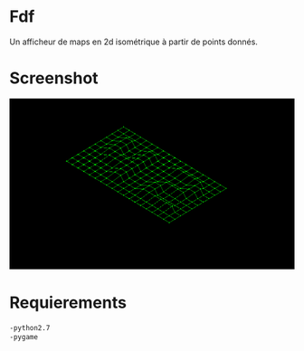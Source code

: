 # Fdf

  Un afficheur de maps en 2d isométrique à partir de points donnés.

# Screenshot 

![Alt text](/screenshot/screenshot.png?raw=true "A simple map")

# Requierements

	-python2.7
	-pygame
